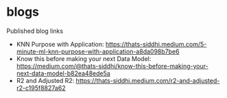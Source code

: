 # blogs
Published blog links

- KNN Purpose with Application: https://thats-siddhi.medium.com/5-minute-ml-knn-purpose-with-application-a8da098b7be6
- Know this before making your next Data Model: https://medium.com/@thats-siddhi/know-this-before-making-your-next-data-model-b82ea48ede5a
- R2 and Adjusted R2: https://thats-siddhi.medium.com/r2-and-adjusted-r2-c195f8827a62
